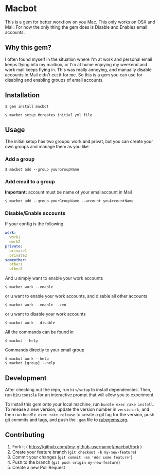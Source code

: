 # Macbot

This is a gem for better workflow on you Mac. This only works on OSX and Mail. 
For now the only thing the gem does is Disable and Enables email accounts. 

## Why this gem?
I often found myself in the situation where I'm at work and personal email keeps flying into my mailbox, or I'm at home enjoying my weekend and work mail keeps flying in. This was really annoying, and manually disable accounts in Mail didn't cut it for me. So this is a gem you can use for disabling and enabling groups of email accounts. 

## Installation


    $ gem install macbot

    $ macbot setup #creates initial yml file
## Usage
The initial setup has two groups: work and privat, but you can create your own groups and manage them as you like

### Add a group

    $ macbot add --group yourGroupName
    
### Add email to a group

**Important:** account must be name of your emailaccount in Mail

    $ macbot add --group yourGroupName --account youAccountName

### Disable/Enable accounts

If your config is the following
````yaml
work:
  work1
  work2
private:
  private1
  private2
someother:
  other1
  other2
````      
And u simply want to enable your work accounts

    $ macbot work --enable
    
or u want to enable your work accounts, and disable all other accounts

    $ macbot work --enable --zen
    
or u want to disable your work accounts

    $ macbot work --disable
    
All the commands can be found in 

    $ macbot --help
    
Commands directly to your email group

    $ macbot work --help
    $ macbot [group] --help

## Development

After checking out the repo, run `bin/setup` to install dependencies. Then, run `bin/console` for an interactive prompt that will allow you to experiment.

To install this gem onto your local machine, run `bundle exec rake install`. To release a new version, update the version number in `version.rb`, and then run `bundle exec rake release` to create a git tag for the version, push git commits and tags, and push the `.gem` file to [rubygems.org](https://rubygems.org).

## Contributing

1. Fork it ( https://github.com/[my-github-username]/macbot/fork )
2. Create your feature branch (`git checkout -b my-new-feature`)
3. Commit your changes (`git commit -am 'Add some feature'`)
4. Push to the branch (`git push origin my-new-feature`)
5. Create a new Pull Request
